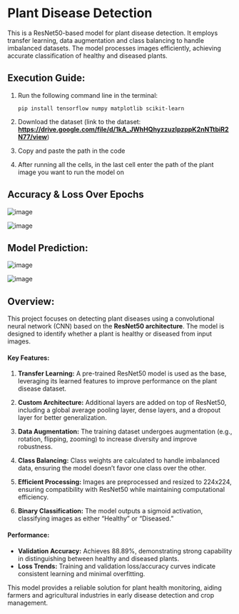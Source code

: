 # Plant Disease Detection
This is a ResNet50-based model for plant disease detection. It employs transfer learning, data augmentation and class balancing to handle imbalanced datasets. The model processes images efficiently, achieving accurate classification of healthy and diseased plants.

## Execution Guide:
1. Run the following command line in the terminal:
   ```
   pip install tensorflow numpy matplotlib scikit-learn
   ```
   
2. Download the dataset (link to the dataset: **https://drive.google.com/file/d/1kA_JWhHQhyzzuzlpzppK2nNTtbiR2N77/view**)

3. Copy and paste the path in the code

4. After running all the cells, in the last cell enter the path of the plant image you want to run the model on

## Accuracy & Loss Over Epochs

![image](https://github.com/user-attachments/assets/57b7c79b-cf37-4669-bf05-7bc9b518712d)

![image](https://github.com/user-attachments/assets/23e5416c-90d1-4dcd-8dc8-02a9c4b0aed1)

## Model Prediction:

   ![image](https://github.com/user-attachments/assets/19dbb952-82fc-4adb-89a2-8bb8f847842f)

   ![image](https://github.com/user-attachments/assets/dc156ce4-8537-40f3-b509-eada91fb8141)

## Overview:
This project focuses on detecting plant diseases using a convolutional neural network (CNN) based on the **ResNet50 architecture**. The model is designed to identify whether a plant is healthy or diseased from input images.  

#### Key Features:  
1. **Transfer Learning:** A pre-trained ResNet50 model is used as the base, leveraging its learned features to improve performance on the plant disease dataset.  

2. **Custom Architecture:** Additional layers are added on top of ResNet50, including a global average pooling layer, dense layers, and a dropout layer for better generalization.  

3. **Data Augmentation:** The training dataset undergoes augmentation (e.g., rotation, flipping, zooming) to increase diversity and improve robustness.  

4. **Class Balancing:** Class weights are calculated to handle imbalanced data, ensuring the model doesn’t favor one class over the other.  

5. **Efficient Processing:** Images are preprocessed and resized to 224x224, ensuring compatibility with ResNet50 while maintaining computational efficiency.  

6. **Binary Classification:** The model outputs a sigmoid activation, classifying images as either “Healthy” or “Diseased.”  

#### Performance:  
- **Validation Accuracy:** Achieves 88.89%, demonstrating strong capability in distinguishing between healthy and diseased plants.  
- **Loss Trends:** Training and validation loss/accuracy curves indicate consistent learning and minimal overfitting.  

This model provides a reliable solution for plant health monitoring, aiding farmers and agricultural industries in early disease detection and crop management.
